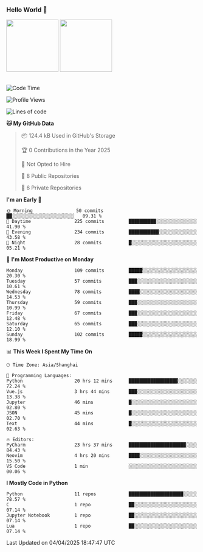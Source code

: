 ### Hello World 👋
<img align="" height="137px" src="https://github-readme-stats.vercel.app/api?username=myhMARS&hide_title=true&hide_border=true&show_icons=trueline_height=21&text_color=000&icon_color=000&bg_color=0,ea6161,ffc64d,fffc4d,52fa5a&theme=graywhite" /> </div>
<img align="" height="137px" src="https://github-readme-stats-git-masterrstaa-rickstaa.vercel.app/api/top-langs/?username=myhMARS&hide_title=true&hide_border=true&layout=compact&langs_count=6&text_color=000&icon_color=fff&bg_color=0,52fa5a,4dfcff,c64dff&theme=graywhite" /><br><br>

<!--START_SECTION:waka-->
![Code Time](http://img.shields.io/badge/Code%20Time-500%20hrs%202%20mins-blue)

![Profile Views](http://img.shields.io/badge/Profile%20Views-0-blue)

![Lines of code](https://img.shields.io/badge/From%20Hello%20World%20I%27ve%20Written-326.9%20thousand%20lines%20of%20code-blue)

**🐱 My GitHub Data** 

> 📦 124.4 kB Used in GitHub's Storage 
 > 
> 🏆 0 Contributions in the Year 2025
 > 
> 🚫 Not Opted to Hire
 > 
> 📜 8 Public Repositories 
 > 
> 🔑 6 Private Repositories 
 > 
**I'm an Early 🐤** 

```text
🌞 Morning                50 commits          ██░░░░░░░░░░░░░░░░░░░░░░░   09.31 % 
🌆 Daytime                225 commits         ██████████░░░░░░░░░░░░░░░   41.90 % 
🌃 Evening                234 commits         ███████████░░░░░░░░░░░░░░   43.58 % 
🌙 Night                  28 commits          █░░░░░░░░░░░░░░░░░░░░░░░░   05.21 % 
```
📅 **I'm Most Productive on Monday** 

```text
Monday                   109 commits         █████░░░░░░░░░░░░░░░░░░░░   20.30 % 
Tuesday                  57 commits          ███░░░░░░░░░░░░░░░░░░░░░░   10.61 % 
Wednesday                78 commits          ████░░░░░░░░░░░░░░░░░░░░░   14.53 % 
Thursday                 59 commits          ███░░░░░░░░░░░░░░░░░░░░░░   10.99 % 
Friday                   67 commits          ███░░░░░░░░░░░░░░░░░░░░░░   12.48 % 
Saturday                 65 commits          ███░░░░░░░░░░░░░░░░░░░░░░   12.10 % 
Sunday                   102 commits         █████░░░░░░░░░░░░░░░░░░░░   18.99 % 
```


📊 **This Week I Spent My Time On** 

```text
🕑︎ Time Zone: Asia/Shanghai

💬 Programming Languages: 
Python                   20 hrs 12 mins      ██████████████████░░░░░░░   72.24 % 
Vue.js                   3 hrs 44 mins       ███░░░░░░░░░░░░░░░░░░░░░░   13.38 % 
Jupyter                  46 mins             █░░░░░░░░░░░░░░░░░░░░░░░░   02.80 % 
JSON                     45 mins             █░░░░░░░░░░░░░░░░░░░░░░░░   02.70 % 
Text                     44 mins             █░░░░░░░░░░░░░░░░░░░░░░░░   02.63 % 

🔥 Editors: 
PyCharm                  23 hrs 37 mins      █████████████████████░░░░   84.43 % 
Neovim                   4 hrs 20 mins       ████░░░░░░░░░░░░░░░░░░░░░   15.50 % 
VS Code                  1 min               ░░░░░░░░░░░░░░░░░░░░░░░░░   00.06 % 
```

**I Mostly Code in Python** 

```text
Python                   11 repos            ████████████████████░░░░░   78.57 % 
C                        1 repo              ██░░░░░░░░░░░░░░░░░░░░░░░   07.14 % 
Jupyter Notebook         1 repo              ██░░░░░░░░░░░░░░░░░░░░░░░   07.14 % 
Lua                      1 repo              ██░░░░░░░░░░░░░░░░░░░░░░░   07.14 % 
```




 Last Updated on 04/04/2025 18:47:47 UTC
<!--END_SECTION:waka-->

<!--
**myhMARS/myhMARS** is a ✨ _special_ ✨ repository because its `README.md` (this file) appears on your GitHub profile.

Here are some ideas to get you started:

- 🔭 I’m currently working on ...
- 🌱 I’m currently learning ...
- 👯 I’m looking to collaborate on ...
- 🤔 I’m looking for help with ...
- 💬 Ask me about ...
- 📫 How to reach me: ...
- 😄 Pronouns: ...
- ⚡ Fun fact: ...
-->
